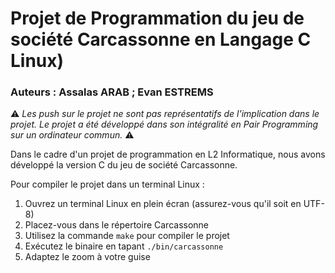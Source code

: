 # Projet de Programmation du jeu de société Carcassonne en Langage C Linux)

### Auteurs : Assalas ARAB ; Evan ESTREMS

:warning: *Les push sur le projet ne sont pas représentatifs de l'implication dans le projet. Le projet a été développé dans son intégralité en Pair Programming sur un ordinateur commun.* :warning:

Dans le cadre d'un projet de programmation en L2 Informatique, nous avons développé la version C du jeu de société Carcassonne.

Pour compiler le projet dans un terminal Linux :

1. Ouvrez un terminal Linux en plein écran (assurez-vous qu'il soit en UTF-8)
2. Placez-vous dans le répertoire Carcassonne
3. Utilisez la commande `make` pour compiler le projet
4. Exécutez le binaire en tapant `./bin/carcassonne`
5. Adaptez le zoom à votre guise
